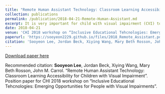 ```yaml
---
title: "Remote Human Assistant Technology: Classroom Learning Accessibility for Children with Visual Impairment"
collection: publications
permalink: /publication/2018-04-21-Remote-Human-Assistant.md
excerpt: It is very important for child with visual impairment (CVI) to learn how to interact and engage with sighted peer for their equal social participation and inclusion throughout their life. This brings up benefit and a need of the classroom learning provided by a regular school because it provides great setting for CVI to easily and naturally learn the communication and social skills. For CVI to maximally take the benefit, their full and independent participation in the class activities are needed. However, not much attention has been paid to research that supports interaction and engagement in classroom setting but to an individual level focused learning technology. We propose leveraging a hybrid form of human plus technology assistance that may support CVI in a classroom setting and investigating a feasibility of the hybrid technology with an exploratory study.  
date: 2018-04-21
venue: 'CHI 2018 workshop on “Inclusive Educational Tehcnologies: Emerging Opportunities for People with Visual Impairments”'
paperurl: 'https://sooyeon2229.github.io/files/2018_Remote_Assistant.pdf'
citation: 'Sooyeon Lee, Jordan Beck, Xiying Wang, Mary Beth Rosson, John M. Carrol. “Remote Human Assistant Technology: Classroom Learning Accessibility for Children with Visual Impairment”. Position paper for CHI 2018 workshop on “Inclusive Educational Tehcnologies: Emerging Opportunities for People with Visual Impairments”.'
---
```


[Download paper here](https://sooyeon2229.github.io/files/2018_Remote_Assistant.pdf)

Recommended citation: **Sooyeon Lee**, Jordan Beck, Xiying Wang, Mary Beth Rosson, John M. Carrol. “Remote Human Assistant Technology: Classroom Learning Accessibility for Children with Visual Impairment”. Position paper for CHI 2018 workshop on “Inclusive Educational Tehcnologies: Emerging Opportunities for People with Visual Impairments”.
